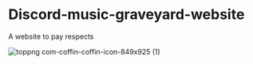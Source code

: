 # Discord-music-graveyard-website

A website to pay respects

![toppng com-coffin-coffin-icon-849x925 (1)](https://user-images.githubusercontent.com/79367505/133304473-a4fdc752-dfa0-449b-8dd3-4a772d3a4c6a.png)
